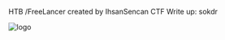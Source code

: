 HTB /FreeLancer 
created by IhsanSencan
CTF Write up: sokdr

![logo](https://user-images.githubusercontent.com/20625004/97815862-cc69ec80-1c99-11eb-9a3f-f7d93410b4f2.PNG)
